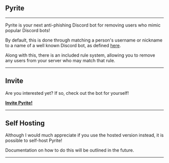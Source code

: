 ## Pyrite
---
Pyrite is your next anti-phishing Discord bot for removing users who mimic popular Discord bots!

By default, this is done through matching a person's username or nickname to a name of a well known Discord bot, as defined [here](https://github.com/Pyrite-X/Bot-List).

Along with this, there is an included rule system, allowing you to remove any users from your server who may match that rule.

---
## Invite
Are you interested yet? If so, check out the bot for yourself!

**[Invite Pyrite!](https://discord.com/api/oauth2/authorize?client_id=1022370218489692222&permissions=1374926720198&scope=bot%20applications.commands)**

---
## Self Hosting
Although I would much appreciate if you use the hosted version instead, it is possible to self-host Pyrite!

Documentation on how to do this will be outlined in the future.

---

